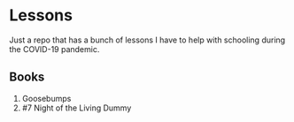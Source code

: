 # Lessons

Just a repo that has a bunch of lessons I have to help with schooling during the COVID-19 pandemic.

## Books

1.  Goosebumps
  1. #7 Night of the Living Dummy